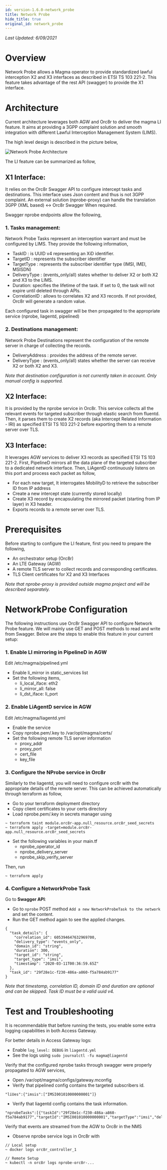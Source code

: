 ```yaml
---
id: version-1.6.0-network_probe
title: Network Probe
hide_title: true
original_id: network_probe
---
```


*Last Updated: 6/09/2021*

# Overview
Network Probe allows a Magma operator to provide standardized lawful interception X2 and X3 interfaces as described in ETSI TS 103 221-2. This feature takes advantage of the rest API (swagger) to provide the X1 interface.

# Architecture
Current architecture leverages both AGW and Orc8r to deliver the magma LI feature. It aims at providing a 3GPP complaint solution and smooth integration with different Lawful Interception Management System (LIMS).

The high level design is described in the picture below,

![Network Probe Architecture](assets/lte/network_probe_architecture.png "Network Probe Architecture")

The LI feature can be summarized as follow,

## X1 Interface:
It relies on the Orc8r Swagger API to configure intercept tasks and destinations. This interface uses Json content and thus is not 3GPP complaint. An external solution (nprobe-proxy) can handle the translation 3GPP (XML based) <-> Orc8r Swagger When required.

Swagger nprobe endpoints allow the following,

### 1. Tasks management:
Network Probe Tasks represent an interception warrant and must be configured by LIMS. They provide the following information,
* TaskID : is UUID v4 representing an XiD identifier.
* TargetID : represents the subscriber identifier
* TargetType : represents the subscriber identifier type (IMSI, IMEI, MSISDN)
* DeliveryType : (events_only/all) states whether to deliver X2 or both X2 and X3 to the LIMS.
* Duration: specifies the lifetime of the task. If set to 0, the task will not expire until deleted through APIs.
* CorrelationID : allows to correlates X2 and X3 records. If not provided, Orc8r will generate a random value.

Each configured task in swagger will be then propagated to the appropriate service (nprobe, liagentd, pipelined)

### 2. Destinations management:
Network Probe Destinations represent the configuration of the remote server in charge of collecting the records.
* DeliveryAddress : provides the address of the remote server.
* DeliveryType : (events_only/all) states whether the server can receive X2 or both X2 and X3.

*Note that destination configuration is not currently taken in account. Only manual config is supported.*

## X2 Interface:
It is provided by the nprobe service in Orc8r. This service collects all the relevant events for targeted subscriber through elastic search from fluentd. Then, it parses them to create X2 records (aka Intercept Related Information - IRI) as specified ETSI TS 103 221-2 before exporting them to a remote server over TLS.

## X3 Interface:
It leverages AGW services to deliver X3 records as specified ETSI TS 103 221-2.
First, PipelineD mirrors all the data plane of the targeted subscriber to a dedicated network interface. Then, LiAgentD continuously listens on this port and process each packet as follow,

* For each new target, It interrogates MobilityD to retrieve the subscriber ID from IP address
* Create a new intercept state (currently stored locally)
* Create X3 record by encapsulating the mirrored packet (starting from IP layer) in X3 header.
* Exports records to a remote server over TLS.

# Prerequisites
Before starting to configure the LI feature, first you need to prepare the following,
- An orchestrator setup (Orc8r)
- An LTE Gateway (AGW)
- A remote TLS server to collect records and corresponding certificates.
- TLS Client certificates for X2 and X3 Interfaces

*Note that nprobe-proxy is provided outside magma project and will be described separately.*

# NetworkProbe Configuration
The following instructions use Orc8r Swagger API to configure Network Probe feature.
We will mainly use GET and POST methods to read and write from Swagger.
Below are the steps to enable this feature in your current setup:

### 1. Enable LI mirroring in PipelineD in AGW
Edit /etc/magma/pipelined.yml
- Enable li_mirror in static_services list
- Set the following items,
  - li_local_iface: eth2
  - li_mirror_all: false
  - li_dst_iface: li_port

### 2. Enable LiAgentD service in AGW
Edit /etc/magma/liagentd.yml
- Enable the service
- Copy nprobe.pem/.key to /var/opt/magma/certs/
- Set the following remote TLS server information
  - proxy_addr
  - proxy_port
  - cert_file
  - key_file


### 3. Configure the NProbe service in Orc8r
Similarly to the liagentd, you will need to configure orc8r with the appropriate details of
the remote server. This can be achieved automatically through terraform as follow,
- Go to your terraform deployment directory
- Copy client certificates to your certs directory
- Load nprobe.pem/.key in secrets manager using
```
~ terraform taint module.orc8r-app.null_resource.orc8r_seed_secrets
~ terraform apply -target=module.orc8r-app.null_resource.orc8r_seed_secrets
```

- Set the following variables in your main.tf
  - nprobe_operator_id
  - nprobe_delivery_server
  - nprobe_skip_verify_server

Then, run
```
~ terraform apply
```

### 4. Configure a NetworkProbe Task
Go to **Swagger API**:
- Go to `nprobe` POST method `Add a new NetworkProbeTask to the network` and set the content.
- Run the GET method again to see the applied changes.

```
{
  "task_details": {
    "correlation_id": 605394647632969700,
    "delivery_type": "events_only",
    "domain_id": "string",
    "duration": 300,
    "target_id": "string",
    "target_type": "imsi",
    "timestamp": "2020-03-11T00:36:59.65Z"
  },
  "task_id": "29f28e1c-f230-486a-a860-f5a784ab9177"
}
```

*Note that timestamp, correlation ID, domain ID and duration are optional and can be skipped. Task ID must be a valid uuid v4.*

# Test and Troubleshooting
It is recommendable that before running the tests, you enable some extra logging capabilities in both Access Gateway.

For better details in Access Gateway logs:
- Enable `log_level: DEBUG` in `liagentd.yml`
- See the logs using `sudo journalctl -fu magma@liagentd`

Verify that the configured nprobe tasks through swagger were properly propagated to AGW services,
- Open /var/opt/magma/configs/gateway.mconfig
- Verify that pipelined config contains the targeted subscribers id.
```
"liUes":{"imsis":["IMSI001010000000001"]}
```
- Verify that liagentd config contains the task information.
```
"nprobeTasks":[{"taskId":"29f28e1c-f230-486a-a860-f5a784ab9177","targetId":"IMSI001010000000001","targetType":"imsi","deliveryType":"events_only","correlationId":"605394647632070000"}]
```

Verify that events are streamed from the AGW to Orc8r in the NMS
- Observe nprobe service logs in Orc8r with
```
// Local setup
~ docker logs orc8r_controller_1
```

```
// Remote Setup
~ kubectl -n orc8r logs nprobe-orc8r-...
```
